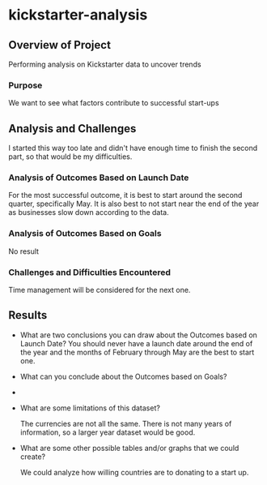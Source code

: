 # kickstarter-analysis

## Overview of Project
Performing analysis on Kickstarter data to uncover trends

### Purpose
We want to see what factors contribute to successful start-ups

## Analysis and Challenges

I started this way too late and didn't have enough time to finish the second part, so that would be my difficulties.
### Analysis of Outcomes Based on Launch Date
  For the most successful outcome, it is best to start around the second quarter, specifically May.
  It is also best to not start near the end of the year as businesses slow down according to the data.
### Analysis of Outcomes Based on Goals
No result
### Challenges and Difficulties Encountered
Time management will be considered for the next one.
## Results

- What are two conclusions you can draw about the Outcomes based on Launch Date?
You should never have a launch date around the end of the year and the months of February through May are the best to start one.
- What can you conclude about the Outcomes based on Goals?
-
- What are some limitations of this dataset?
    
    The currencies are not all the same. There is not many years of information, so a larger year dataset would be good.
- What are some other possible tables and/or graphs that we could create?

    We could analyze how willing countries are to donating to a start up.
